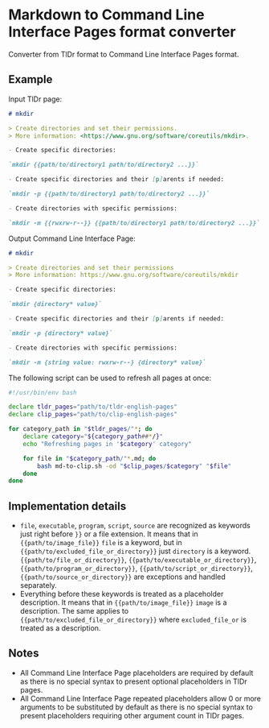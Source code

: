 # Markdown to Command Line Interface Pages format converter

Converter from TlDr format to Command Line Interface Pages format.

## Example

Input TlDr page:

```md
# mkdir

> Create directories and set their permissions.
> More information: <https://www.gnu.org/software/coreutils/mkdir>.

- Create specific directories:

`mkdir {{path/to/directory1 path/to/directory2 ...}}`

- Create specific directories and their [p]arents if needed:

`mkdir -p {{path/to/directory1 path/to/directory2 ...}}`

- Create directories with specific permissions:

`mkdir -m {{rwxrw-r--}} {{path/to/directory1 path/to/directory2 ...}}`
```

Output Command Line Interface Page:

```md
# mkdir

> Create directories and set their permissions
> More information: https://www.gnu.org/software/coreutils/mkdir

- Create specific directories:

`mkdir {directory* value}`

- Create specific directories and their [p]arents if needed:

`mkdir -p {directory* value}`

- Create directories with specific permissions:

`mkdir -m {string value: rwxrw-r--} {directory* value}`
```

The following script can be used to refresh all pages at once:

```sh
#!/usr/bin/env bash

declare tldr_pages="path/to/tldr-english-pages"
declare clip_pages="path/to/clip-english-pages"

for category_path in "$tldr_pages/"*; do
    declare category="${category_path##*/}"
    echo "Refreshing pages in '$category' category"

    for file in "$category_path/"*.md; do
        bash md-to-clip.sh -od "$clip_pages/$category" "$file"
    done
done
```

## Implementation details

- `file`, `executable`, `program`, `script`, `source` are recognized as keywords just
  right before `}}` or a file extension. It means that in `{{path/to/image_file}}`
  `file` is a keyword, but in `{{path/to/excluded_file_or_directory}}` just `directory`
  is a keyword. `{{path/to/file_or_directory}}`, `{{path/to/executable_or_directory}}`,
  `{{path/to/program_or_directory}}`, `{{path/to/script_or_directory}}`, `{{path/to/source_or_directory}}`
  are exceptions and handled separately.
- Everything before these keywords is treated as a placeholder description. It means
  that in `{{path/to/image_file}}` `image` is a description. The same applies to
  `{{path/to/excluded_file_or_directory}}` where `excluded_file_or` is treated as
  a description.

## Notes

- All Command Line Interface Page placeholders are required by default as there is no special syntax
  to present optional placeholders in TlDr pages.
- All Command Line Interface Page repeated placeholders allow 0 or more arguments to be substituted
  by default as there is no special syntax to present placeholders requiring other
  argument count in TlDr pages.
